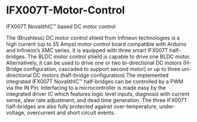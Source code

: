 # IFX007T-Motor-Control
IFX007T NovalithIC™ based DC motor control 

The (Brushless) DC motor control shield from Infineon technologies is a high current (up to 55 Amps) motor control board compatible with Arduino and Infineon’s XMC series. It is equipped with three smart IFX007T half-bridges. The BLDC motor control shield is capable to drive one BLDC motor. Alternatively, it can be used to drive one or two bi-directional DC motors (H-Bridge configuration, cascaded to support second motor) or up to three uni-directional DC motors (half-bridge configuration).The implemented integrated IFX007T NovalithIC™ half-bridges can be controlled by a PWM via the IN Pin. Interfacing to a microcontroller is made easy by the integrated driver IC which features logic level inputs, diagnosis with current sense, slew rate adjustment, and dead time generation. The three IFX007T half-bridges are also fully protected against over-temperature, under-voltage, overcurrent and short circuit events.